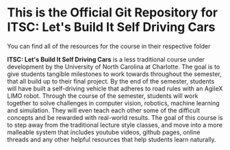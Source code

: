# This is the Official Git Repository for ITSC: Let's Build It Self Driving Cars

You can find all of the resources for the course in their respective folder


**ITSC: Let's Build It Self Driving Cars** is a less traditional course under development by the University of North Carolina at Charlotte. The goal is to give students tangible milestones to work towards throughout the semester, that all build up to their final project. By the end of the semester, students will have built a self-driving vehicle that adheres to road rules with an AgileX LIMO robot. Through the course of the semester, students will work together to solve challenges in computer vision, robotics, machine learning and simulation. They will even teach each other some of the difficult concepts and be rewarded with real-world results. The goal of this course is to step away from the traditional lecture style classes, and move into a more malleable system that includes youtube videos, github pages, online threads and any other helpful resources that help students learn naturally. 